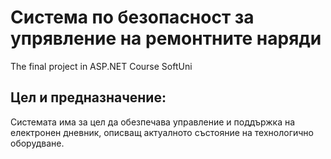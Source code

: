# Система  по безопасност за упрявление на  ремонтните наряди
The final project in ASP.NET Course SoftUni



## Цел и предназначение:

Системата има за цел да обезпечава управление и поддържка на електронен дневник, описващ актуалното състояние на технологично оборудване.
